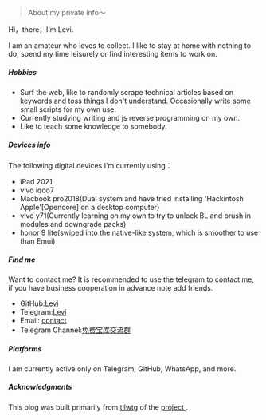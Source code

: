 > About my private info～


Hi，there，I‘m Levi.

I am an amateur who loves to collect. I like to stay at home with nothing to do, spend my time leisurely or find interesting items to work on.

##### Hobbies

- Surf the web, like to randomly scrape technical articles based on keywords and toss things I don't understand. Occasionally write some small scripts for my own use.
- Currently studying writing and js reverse programming on my own.
- Like to teach some knowledge to somebody.

##### Devices info
The following digital devices I'm currently using：

- iPad 2021
- vivo iqoo7
- Macbook pro2018(Dual system and have tried installing 'Hackintosh Apple'[Opencore] on a desktop computer)
- vivo y71(Currently learning on my own to try to unlock BL and brush in modules and downgrade packs)
- honor 9 lite(swiped into the native-like system, which is smoother to use than Emui)

##### Find me

Want to contact me? It is recommended to use the telegram to contact me, if you have business cooperation in advance note add friends.

- GitHub:[Levi](https://github.com/czy13724)
- Telegram:[Levi](https://t.me/PMLevibot)
- Email: [contact](mailto:contact@levifree.tech)
- Telegram Channel:[免费宝库交流群](https://t.me/plbyjl)

##### Platforms

I am currently active only on Telegram, GitHub, WhatsApp, and more.

##### Acknowledgments

This blog was built primarily from [tllwtg](https://github.com/tLLWtG) of the [project ](https://github.com/tLLWtG/tllwtg.github.io).
